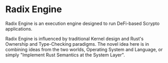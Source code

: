 # Radix Engine

Radix Engine is an execution engine designed to run DeFi-based Scrypto applications.

Radix Engine is influenced by traditional Kernel design and Rust's Ownership
and Type-Checking paradigms. The novel idea here is in combining ideas from the two worlds,
Operating System and Language, or simply "Implement Rust Semantics at the System Layer".


